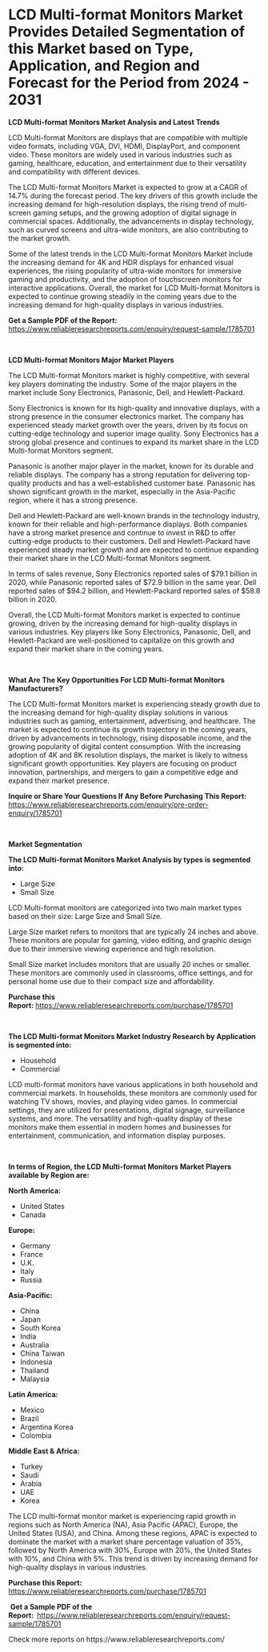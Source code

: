 <p><h1>LCD Multi-format Monitors Market Provides Detailed Segmentation of this Market based on Type, Application, and Region and Forecast for the Period from 2024 - 2031</h1></p><p><strong>LCD Multi-format Monitors Market Analysis and Latest Trends</strong></p>
<p><p>LCD Multi-format Monitors are displays that are compatible with multiple video formats, including VGA, DVI, HDMI, DisplayPort, and component video. These monitors are widely used in various industries such as gaming, healthcare, education, and entertainment due to their versatility and compatibility with different devices.</p><p>The LCD Multi-format Monitors Market is expected to grow at a CAGR of 14.7% during the forecast period. The key drivers of this growth include the increasing demand for high-resolution displays, the rising trend of multi-screen gaming setups, and the growing adoption of digital signage in commercial spaces. Additionally, the advancements in display technology, such as curved screens and ultra-wide monitors, are also contributing to the market growth.</p><p>Some of the latest trends in the LCD Multi-format Monitors Market include the increasing demand for 4K and HDR displays for enhanced visual experiences, the rising popularity of ultra-wide monitors for immersive gaming and productivity, and the adoption of touchscreen monitors for interactive applications. Overall, the market for LCD Multi-format Monitors is expected to continue growing steadily in the coming years due to the increasing demand for high-quality displays in various industries.</p></p>
<p><strong>Get a Sample PDF of the Report:&nbsp;</strong> <a href="https://www.reliableresearchreports.com/enquiry/request-sample/1785701">https://www.reliableresearchreports.com/enquiry/request-sample/1785701</a></p>
<p>&nbsp;</p>
<p><strong>LCD Multi-format Monitors Major Market Players</strong></p>
<p><p>The LCD Multi-format Monitors market is highly competitive, with several key players dominating the industry. Some of the major players in the market include Sony Electronics, Panasonic, Dell, and Hewlett-Packard.</p><p>Sony Electronics is known for its high-quality and innovative displays, with a strong presence in the consumer electronics market. The company has experienced steady market growth over the years, driven by its focus on cutting-edge technology and superior image quality. Sony Electronics has a strong global presence and continues to expand its market share in the LCD Multi-format Monitors segment.</p><p>Panasonic is another major player in the market, known for its durable and reliable displays. The company has a strong reputation for delivering top-quality products and has a well-established customer base. Panasonic has shown significant growth in the market, especially in the Asia-Pacific region, where it has a strong presence.</p><p>Dell and Hewlett-Packard are well-known brands in the technology industry, known for their reliable and high-performance displays. Both companies have a strong market presence and continue to invest in R&D to offer cutting-edge products to their customers. Dell and Hewlett-Packard have experienced steady market growth and are expected to continue expanding their market share in the LCD Multi-format Monitors segment.</p><p>In terms of sales revenue, Sony Electronics reported sales of $79.1 billion in 2020, while Panasonic reported sales of $72.9 billion in the same year. Dell reported sales of $94.2 billion, and Hewlett-Packard reported sales of $58.8 billion in 2020.</p><p>Overall, the LCD Multi-format Monitors market is expected to continue growing, driven by the increasing demand for high-quality displays in various industries. Key players like Sony Electronics, Panasonic, Dell, and Hewlett-Packard are well-positioned to capitalize on this growth and expand their market share in the coming years.</p></p>
<p>&nbsp;</p>
<p><strong>What Are The Key Opportunities For LCD Multi-format Monitors Manufacturers?</strong></p>
<p><p>The LCD Multi-format Monitors market is experiencing steady growth due to the increasing demand for high-quality display solutions in various industries such as gaming, entertainment, advertising, and healthcare. The market is expected to continue its growth trajectory in the coming years, driven by advancements in technology, rising disposable income, and the growing popularity of digital content consumption. With the increasing adoption of 4K and 8K resolution displays, the market is likely to witness significant growth opportunities. Key players are focusing on product innovation, partnerships, and mergers to gain a competitive edge and expand their market presence.</p></p>
<p><strong>Inquire or Share Your Questions If Any Before Purchasing This Report:</strong> <a href="https://www.reliableresearchreports.com/enquiry/pre-order-enquiry/1785701">https://www.reliableresearchreports.com/enquiry/pre-order-enquiry/1785701</a></p>
<p>&nbsp;</p>
<p><strong>Market Segmentation</strong></p>
<p><strong>The LCD Multi-format Monitors Market Analysis by types is segmented into:</strong></p>
<p><ul><li>Large Size</li><li>Small Size</li></ul></p>
<p><p>LCD Multi-format monitors are categorized into two main market types based on their size: Large Size and Small Size.</p><p>Large Size market refers to monitors that are typically 24 inches and above. These monitors are popular for gaming, video editing, and graphic design due to their immersive viewing experience and high resolution.</p><p>Small Size market includes monitors that are usually 20 inches or smaller. These monitors are commonly used in classrooms, office settings, and for personal home use due to their compact size and affordability.</p></p>
<p><strong>Purchase this Report:&nbsp;</strong><a href="https://www.reliableresearchreports.com/purchase/1785701">https://www.reliableresearchreports.com/purchase/1785701</a></p>
<p>&nbsp;</p>
<p><strong>The LCD Multi-format Monitors Market Industry Research by Application is segmented into:</strong></p>
<p><ul><li>Household</li><li>Commercial</li></ul></p>
<p><p>LCD multi-format monitors have various applications in both household and commercial markets. In households, these monitors are commonly used for watching TV shows, movies, and playing video games. In commercial settings, they are utilized for presentations, digital signage, surveillance systems, and more. The versatility and high-quality display of these monitors make them essential in modern homes and businesses for entertainment, communication, and information display purposes.</p></p>
<p>&nbsp;</p>
<p><strong>In terms of Region, the LCD Multi-format Monitors Market Players available by Region are:</strong></p>
<p>
    <p> <strong> North America: </strong>
        <ul>
            <li>United States</li>
            <li>Canada</li>
        </ul>
        </p> 
    <p> <strong> Europe: </strong>
        <ul>
            <li>Germany</li>
            <li>France</li>
            <li>U.K.</li>
            <li>Italy</li>
            <li>Russia</li>
        </ul>
        </p> 
    <p> <strong> Asia-Pacific: </strong>
        <ul>
            <li>China</li>
            <li>Japan</li>
            <li>South Korea</li>
            <li>India</li>
            <li>Australia</li>
            <li>China Taiwan</li>
            <li>Indonesia</li>
            <li>Thailand</li>
            <li>Malaysia</li>
        </ul>
        </p> 
    <p> <strong> Latin America: </strong>
        <ul>
            <li>Mexico</li>
            <li>Brazil</li>
            <li>Argentina Korea</li>
            <li>Colombia</li>
        </ul>
        </p> 
    <p> <strong> Middle East & Africa: </strong>
        <ul>
            <li>Turkey</li>
            <li>Saudi</li>
            <li>Arabia</li>
            <li>UAE</li>
            <li>Korea</li>
        </ul>
    </p>
    </p>
<p><p>The LCD multi-format monitor market is experiencing rapid growth in regions such as North America (NA), Asia Pacific (APAC), Europe, the United States (USA), and China. Among these regions, APAC is expected to dominate the market with a market share percentage valuation of 35%, followed by North America with 30%, Europe with 20%, the United States with 10%, and China with 5%. This trend is driven by increasing demand for high-quality displays in various industries.</p></p>
<p><strong>Purchase this Report: </strong><a href="https://www.reliableresearchreports.com/purchase/1785701">https://www.reliableresearchreports.com/purchase/1785701</a></p>
<p>&nbsp;<strong>Get a Sample PDF of the Report:&nbsp;&nbsp;</strong><a href="https://www.reliableresearchreports.com/enquiry/request-sample/1785701">https://www.reliableresearchreports.com/enquiry/request-sample/1785701</a></p>
<p><strong></strong></p>
<p>Check more reports on https://www.reliableresearchreports.com/</p>